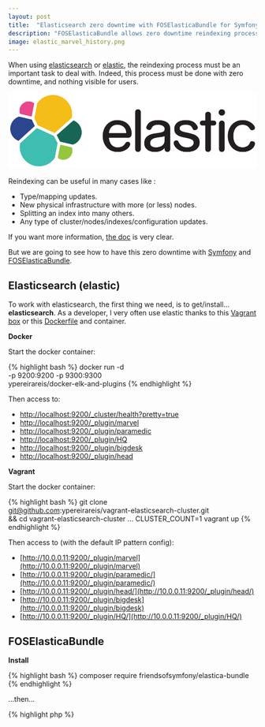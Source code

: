 ```yaml
---
layout: post
title:  "Elasticsearch zero downtime with FOSElasticaBundle for Symfony when reindexing"
description: "FOSElasticaBundle allows zero downtime reindexing process using elasticsearch aliases. You need to set the correct configuration for your index in the Symfony config.yml file"
image: elastic_marvel_history.png
---
```


When using [elasticsearch](https://www.elastic.co/) or [elastic](https://www.elastic.co/),
the reindexing process must be an important task to deal with.
Indeed, this process must be done with zero downtime, and nothing visible for users.

![Elasticsearch](/assets/images/posts/elastic.png)

Reindexing can be useful in many cases like :

* Type/mapping updates.
* New physical infrastructure with more (or less) nodes.
* Splitting an index into many others.
* Any type of cluster/nodes/indexes/configuration updates.

If you want more information, [the doc](https://www.elastic.co/blog/changing-mapping-with-zero-downtime) is very clear.

But we are going to see how to have this zero downtime with [Symfony](https://symfony.com/) and [FOSElasticaBundle](https://github.com/FriendsOfSymfony/FOSElasticaBundle).

## Elasticsearch (elastic)

To work with elasticsearch, the first thing we need, is to get/install... **elasticsearch**.
As a developer, I very often use elastic thanks to this [Vagrant box](https://github.com/ypereirareis/vagrant-elasticsearch-cluster)
or this [Dockerfile](https://github.com/ypereirareis/docker-elasticsearch-and-plugins) and container. 

**Docker**

Start the docker container:

{% highlight bash %}
docker run -d \
    -p 9200:9200 -p 9300:9300 \
        ypereirareis/docker-elk-and-plugins
{% endhighlight %}

Then access to:

* [http://localhost:9200/_cluster/health?pretty=true](http://localhost:9200/_cluster/health?pretty=true)
* [http://localhost:9200/_plugin/marvel](http://localhost:9200/_plugin/marvel)
* [http://localhost:9200/_plugin/paramedic](http://localhost:9200/_plugin/paramedic)
* [http://localhost:9200/_plugin/HQ](http://localhost:9200/_plugin/HQ)
* [http://localhost:9200/_plugin/bigdesk](http://localhost:9200/_plugin/bigdesk)
* [http://localhost:9200/_plugin/head](http://localhost:9200/_plugin/head)

**Vagrant**

Start the docker container:

{% highlight bash %}
git clone \
    git@github.com:ypereirareis/vagrant-elasticsearch-cluster.git \
        && cd vagrant-elasticsearch-cluster
...
CLUSTER_COUNT=1 vagrant up
{% endhighlight %}

Then access to (with the default IP pattern config):

* [http://10.0.0.11:9200/_plugin/marvel](http://10.0.0.11:9200/_plugin/marvel)
* [http://10.0.0.11:9200/_plugin/paramedic/](http://10.0.0.11:9200/_plugin/paramedic/)
* [http://10.0.0.11:9200/_plugin/head/](http://10.0.0.11:9200/_plugin/head/)
* [http://10.0.0.11:9200/_plugin/bigdesk](http://10.0.0.11:9200/_plugin/bigdesk)
* [http://10.0.0.11:9200/_plugin/HQ/](http://10.0.0.11:9200/_plugin/HQ/)

## FOSElasticaBundle

**Install**

{% highlight bash %}
composer require friendsofsymfony/elastica-bundle
{% endhighlight %}

...then...

{% highlight php %}
<?php
// app/AppKernel.php

// ...
class AppKernel extends Kernel
{
    public function registerBundles()
    {
        $bundles = array(
            // ...
            new FOS\ElasticaBundle\FOSElasticaBundle(),
        );

        // ...
    }
}
{% endhighlight %}

**Configuration**

The important part of the configuration is the following:

{% highlight yaml %}
fos_elastica:
    indexes:
        app:
            use_alias: true
            index_name: app_prod
{% endhighlight %}


You must define `use_alias: true` to tell FOSElasticaBundle to use an alias for your index.
This way, indexing and search queries will be performed using the alias and not the real index name.

Once the entire configuration (indexes, mapping, types,...) of your application is done, start the indexing process:

{% highlight bash %}
app/console fos:elastica:populate
{% endhighlight %}

The real index name will have the following pattern: `app_prod_YYYY-MM-DD-HHMMSS`.

![Elastic Head](/assets/images/posts/elastic_head.png)

When the indexing process is finished we can see our `app_prod` alias on our `app_prod_2015-05-28-213059` index:

![Elastic Head](/assets/images/posts/elastic_head_alias.png)

The alias is created at the end of the (first) indexing process.

**Zero downtime indexing**

The magic is in the fact that with FOSElasticaBundle we can start a reindexing process running the previous command again:

{% highlight bash %}
app/console fos:elastica:populate
{% endhighlight %}

The command will reindex data creating another index with another name.
And more important, the previous index still exists with our alias:

![Elastic Head](/assets/images/posts/elastic_head_reindex.png)

At the end of the reindexing process, the command will change the target of the index,
and will destroy the previous index:

![Elastic Head](/assets/images/posts/elastic_head_reindex_finished.png)

This is how zero downtime reindexing process is achieved with Symfony and FOSElasticaBundle.

With the [Marvel](https://www.elastic.co/products/marvel) product we can follow the process on graphs:

![Elastic Marvel](/assets/images/posts/elastic_marvel.png)

On Marvel **Shard allocation** dashboard you can see and (re)play history, automatically or step by step.
This is really amazing :

![Elastic Marvel](/assets/images/posts/elastic_marvel_history.png)

## Conclusion

Elasticsearch/elastic is a fantastic tool to make search easy and awesome.
Coupled with other tools (marvel, kibana, logstash,...) of the elastic company,
the possibilities are limitless.

